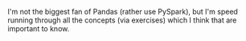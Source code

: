 I'm not the biggest fan of Pandas (rather use PySpark), but I'm speed running through all the concepts (via exercises) which I think that are important to know.
